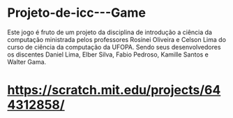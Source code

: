 # Projeto-de-icc---Game
Este jogo é fruto de um projeto da disciplina de introdução a ciência da computação ministrada pelos professores Rosinei Oliveira e Celson Lima do curso de ciência da computação da UFOPA. Sendo seus desenvolvedores os discentes Daniel Lima, Elber Silva, Fabio Pedroso, Kamille Santos e Walter Gama.

# https://scratch.mit.edu/projects/644312858/
